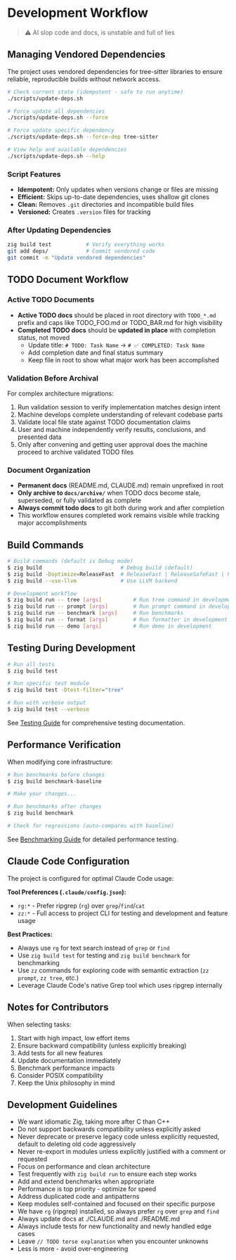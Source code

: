 # Development Workflow

> ⚠️ AI slop code and docs, is unstable and full of lies

## Managing Vendored Dependencies

The project uses vendored dependencies for tree-sitter libraries to ensure reliable, reproducible builds without network access.

```bash
# Check current state (idempotent - safe to run anytime)
./scripts/update-deps.sh

# Force update all dependencies
./scripts/update-deps.sh --force

# Force update specific dependency
./scripts/update-deps.sh --force-dep tree-sitter

# View help and available dependencies
./scripts/update-deps.sh --help
```

### Script Features
- **Idempotent:** Only updates when versions change or files are missing
- **Efficient:** Skips up-to-date dependencies, uses shallow git clones
- **Clean:** Removes `.git` directories and incompatible build files
- **Versioned:** Creates `.version` files for tracking

### After Updating Dependencies
```bash
zig build test           # Verify everything works
git add deps/            # Commit vendored code
git commit -m "Update vendored dependencies"
```

## TODO Document Workflow

### Active TODO Documents
- **Active TODO docs** should be placed in root directory with `TODO_*.md` prefix and caps like TODO_FOO.md or TODO_BAR.md for high visibility
- **Completed TODO docs** should be **updated in place** with completion status, not moved
  - Update title: `# TODO: Task Name` → `# ✅ COMPLETED: Task Name`
  - Add completion date and final status summary
  - Keep file in root to show what major work has been accomplished

### Validation Before Archival
For complex architecture migrations:
1. Run validation session to verify implementation matches design intent
2. Machine develops complete understanding of relevant codebase parts
3. Validate local file state against TODO documentation claims
4. User and machine independently verify results, conclusions, and presented data
5. Only after convening and getting user approval does the machine proceed to archive validated TODO files

### Document Organization
- **Permanent docs** (README.md, CLAUDE.md) remain unprefixed in root
- **Only archive to `docs/archive/`** when TODO docs become stale, superseded, or fully validated as complete
- **Always commit todo docs** to git both during work and after completion
- This workflow ensures completed work remains visible while tracking major accomplishments

## Build Commands

```bash
# Build commands (default is Debug mode)
$ zig build                         # Debug build (default)
$ zig build -Doptimize=ReleaseFast  # ReleaseFast | ReleaseSafeFast | ReleaseSmall
$ zig build --use-llvm              # Use LLVM backend

# Development workflow
$ zig build run -- tree [args]          # Run tree command in development
$ zig build run -- prompt [args]        # Run prompt command in development
$ zig build run -- benchmark [args]     # Run benchmarks
$ zig build run -- format [args]        # Run formatter in development
$ zig build run -- demo [args]          # Run demo in development
```

## Testing During Development

```bash
# Run all tests
$ zig build test

# Run specific test module
$ zig build test -Dtest-filter="tree"

# Run with verbose output
$ zig build test --verbose
```

See [Testing Guide](./testing.md) for comprehensive testing documentation.

## Performance Verification

When modifying core infrastructure:
```bash
# Run benchmarks before changes
$ zig build benchmark-baseline

# Make your changes...

# Run benchmarks after changes
$ zig build benchmark

# Check for regressions (auto-compares with baseline)
```

See [Benchmarking Guide](./benchmarking.md) for detailed performance testing.

## Claude Code Configuration

The project is configured for optimal Claude Code usage:

**Tool Preferences (`.claude/config.json`):**
- `rg:*` - Prefer ripgrep (`rg`) over `grep`/`find`/`cat`
- `zz:*` - Full access to project CLI for testing and development and feature usage

**Best Practices:**
- Always use `rg` for text search instead of `grep` or `find`
- Use `zig build test` for testing and `zig build benchmark` for benchmarking
- Use `zz` commands for exploring code with semantic extraction (`zz prompt`, `zz tree`, etc.)
- Leverage Claude Code's native Grep tool which uses ripgrep internally

## Notes for Contributors

When selecting tasks:
1. Start with high impact, low effort items
2. Ensure backward compatibility (unless explicitly breaking)
3. Add tests for all new features
4. Update documentation immediately
5. Benchmark performance impacts
6. Consider POSIX compatibility
7. Keep the Unix philosophy in mind

## Development Guidelines

- We want idiomatic Zig, taking more after C than C++
- Do not support backwards compatibility unless explicitly asked
- Never deprecate or preserve legacy code unless explicitly requested, default to deleting old code aggressively
- Never re-export in modules unless explicitly justified with a comment or requested
- Focus on performance and clean architecture
- Test frequently with `zig build run` to ensure each step works
- Add and extend benchmarks when appropriate
- Performance is top priority - optimize for speed
- Address duplicated code and antipatterns
- Keep modules self-contained and focused on their specific purpose
- We have `rg` (ripgrep) installed, so always prefer `rg` over `grep` and `find`
- Always update docs at ./CLAUDE.md and ./README.md
- Always include tests for new functionality and newly handled edge cases
- Leave `// TODO terse explanation` when you encounter unknowns
- Less is more - avoid over-engineering
